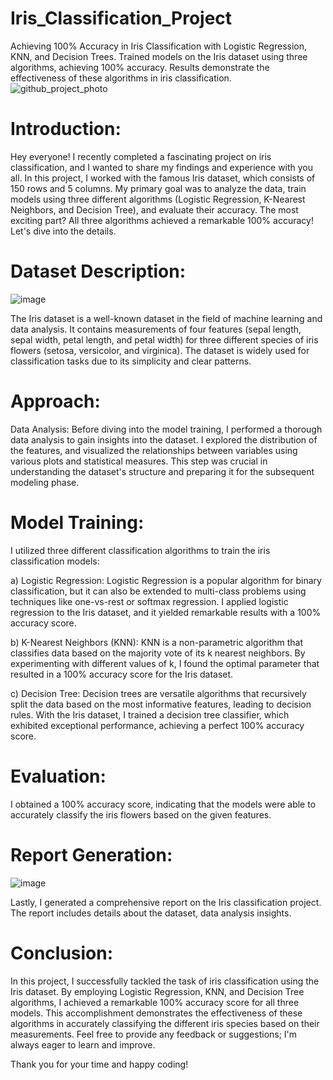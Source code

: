 # Iris_Classification_Project
 Achieving 100% Accuracy in Iris Classification with Logistic Regression, KNN, and Decision Trees. Trained models on the Iris dataset using three algorithms, achieving 100% accuracy. Results demonstrate the effectiveness of these algorithms in iris classification.
![github_project_photo](https://github.com/Bakhtawar-123/Iris_Classification_Project/assets/82812762/735d298c-30d0-42d3-a6d3-bd9d16254668)

# Introduction:

Hey everyone! I recently completed a fascinating project on iris classification, and I wanted to share my findings and experience with you all. In this project, I worked with the famous Iris dataset, which consists of 150 rows and 5 columns. My primary goal was to analyze the data, train models using three different algorithms (Logistic Regression, K-Nearest Neighbors, and Decision Tree), and evaluate their accuracy. The most exciting part? All three algorithms achieved a remarkable 100% accuracy! Let's dive into the details.

# Dataset Description:
![image](https://github.com/Bakhtawar-123/Iris_Classification_Project/assets/82812762/a28c3d48-bfa1-43f3-bff0-0230032d6df1)

The Iris dataset is a well-known dataset in the field of machine learning and data analysis. It contains measurements of four features (sepal length, sepal width, petal length, and petal width) for three different species of iris flowers (setosa, versicolor, and virginica). The dataset is widely used for classification tasks due to its simplicity and clear patterns.

# Approach:

Data Analysis:
Before diving into the model training, I performed a thorough data analysis to gain insights into the dataset. I explored the distribution of the features, and visualized the relationships between variables using various plots and statistical measures. This step was crucial in understanding the dataset's structure and preparing it for the subsequent modeling phase.

# Model Training:
I utilized three different classification algorithms to train the iris classification models:

a) Logistic Regression:
Logistic Regression is a popular algorithm for binary classification, but it can also be extended to multi-class problems using techniques like one-vs-rest or softmax regression. I applied logistic regression to the Iris dataset, and it yielded remarkable results with a 100% accuracy score.

b) K-Nearest Neighbors (KNN):
KNN is a non-parametric algorithm that classifies data based on the majority vote of its k nearest neighbors. By experimenting with different values of k, I found the optimal parameter that resulted in a 100% accuracy score for the Iris dataset.

c) Decision Tree:
Decision trees are versatile algorithms that recursively split the data based on the most informative features, leading to decision rules. With the Iris dataset, I trained a decision tree classifier, which exhibited exceptional performance, achieving a perfect 100% accuracy score.

# Evaluation:
I obtained a 100% accuracy score, indicating that the models were able to accurately classify the iris flowers based on the given features.

# Report Generation:
![image](https://github.com/Bakhtawar-123/Iris_Classification_Project/assets/82812762/c4baa791-3714-430a-b0dd-d0b53ef4cbbc)

Lastly, I generated a comprehensive report on the Iris classification project. The report includes details about the dataset, data analysis insights. 

# Conclusion:
In this project, I successfully tackled the task of iris classification using the Iris dataset. By employing Logistic Regression, KNN, and Decision Tree algorithms, I achieved a remarkable 100% accuracy score for all three models. This accomplishment demonstrates the effectiveness of these algorithms in accurately classifying the different iris species based on their measurements. Feel free to provide any feedback or suggestions; I'm always eager to learn and improve.

Thank you for your time and happy coding!
